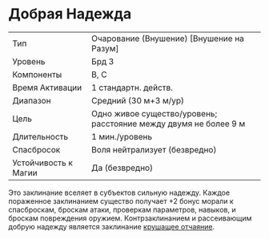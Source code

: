 
# Добрая Надежда

| | |
|---|---|
|Тип|Очарование (Внушение) [Внушение на Разум]|
|Уровень| Брд 3|
|Компоненты| В, С|
|Время Активации| 1 стандартн. действ.|
|Диапазон| Средний (30 м+3 м/ур)|
|Цель| Одно живое существо/уровень; расстояние между двумя не более 9 м|
|Длительность| 1 мин./уровень|
|Спасбросок| Воля нейтрализует (безвредно)|
|Устойчивость к Магии| Да (безвредно)|

Это заклинание вселяет в субъектов сильную надежду. Каждое пораженное заклинанием существо получает +2 бонус морали к спасброскам, броскам атаки, проверкам параметров, навыков, и броскам повреждения оружием.
Контрзаклинанием и рассеивающим добрую надежду является заклинание [крушащее отчаяние](крушащее-отчаяние.md).